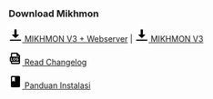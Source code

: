 ### Download Mikhmon

[![Download Mikhmon](./assets/img/download.png) MIKHMON V3 + Webserver](https://raw.githubusercontent.com/fauzan-cell/fauzan-cell.github.io/master/download/mikhmonv3ws.zip "Download Mikhmon V3 + Webserver") | [![Download Mikhmon](./assets/img/download.png) MIKHMON V3](https://codeload.github.com/fauzan-cell/mikhmonv3/zip/master "Download Mikhmon V3")

[![](./assets/img/log.png) Read Changelog](./?mikhmon/v3/changelog)


[![](./assets/img/book.png) Panduan Instalasi](./?mikhmon/v3/tutorial)
